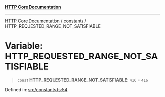 [**HTTP Core Documentation**](../../README.md)

***

[HTTP Core Documentation](../../README.md) / [constants](../README.md) / HTTP\_REQUESTED\_RANGE\_NOT\_SATISFIABLE

# Variable: HTTP\_REQUESTED\_RANGE\_NOT\_SATISFIABLE

> `const` **HTTP\_REQUESTED\_RANGE\_NOT\_SATISFIABLE**: `416` = `416`

Defined in: [src/constants.ts:54](https://github.com/stonemjs/http-core/blob/f8360abdd8e841f59cefcfadd322bcf66d52c95b/src/constants.ts#L54)
